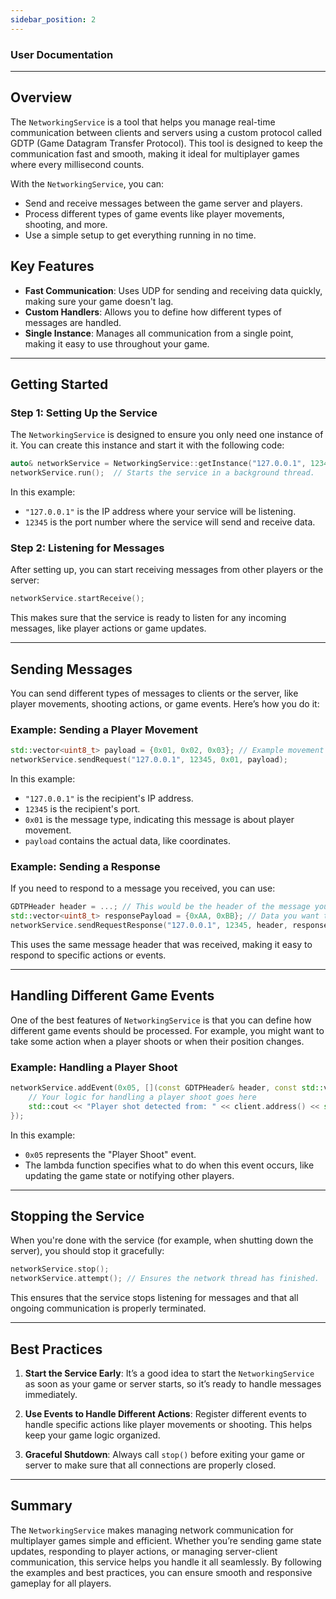 ```yaml
---
sidebar_position: 2
---
```


### User Documentation

---

## Overview

The `NetworkingService` is a tool that helps you manage real-time communication between clients and servers using a custom protocol called GDTP (Game Datagram Transfer Protocol). This tool is designed to keep the communication fast and smooth, making it ideal for multiplayer games where every millisecond counts.

With the `NetworkingService`, you can:
- Send and receive messages between the game server and players.
- Process different types of game events like player movements, shooting, and more.
- Use a simple setup to get everything running in no time.

## Key Features

- **Fast Communication**: Uses UDP for sending and receiving data quickly, making sure your game doesn't lag.
- **Custom Handlers**: Allows you to define how different types of messages are handled.
- **Single Instance**: Manages all communication from a single point, making it easy to use throughout your game.

---

## Getting Started

### Step 1: Setting Up the Service

The `NetworkingService` is designed to ensure you only need one instance of it. You can create this instance and start it with the following code:

```cpp
auto& networkService = NetworkingService::getInstance("127.0.0.1", 12345);
networkService.run();  // Starts the service in a background thread.
```

In this example:
- `"127.0.0.1"` is the IP address where your service will be listening.
- `12345` is the port number where the service will send and receive data.

### Step 2: Listening for Messages

After setting up, you can start receiving messages from other players or the server:

```cpp
networkService.startReceive();
```

This makes sure that the service is ready to listen for any incoming messages, like player actions or game updates.

---

## Sending Messages

You can send different types of messages to clients or the server, like player movements, shooting actions, or game events. Here’s how you do it:

### Example: Sending a Player Movement

```cpp
std::vector<uint8_t> payload = {0x01, 0x02, 0x03}; // Example movement data
networkService.sendRequest("127.0.0.1", 12345, 0x01, payload);
```

In this example:
- `"127.0.0.1"` is the recipient's IP address.
- `12345` is the recipient's port.
- `0x01` is the message type, indicating this message is about player movement.
- `payload` contains the actual data, like coordinates.

### Example: Sending a Response

If you need to respond to a message you received, you can use:

```cpp
GDTPHeader header = ...; // This would be the header of the message you received
std::vector<uint8_t> responsePayload = {0xAA, 0xBB}; // Data you want to send back
networkService.sendRequestResponse("127.0.0.1", 12345, header, responsePayload);
```

This uses the same message header that was received, making it easy to respond to specific actions or events.

---

## Handling Different Game Events

One of the best features of `NetworkingService` is that you can define how different game events should be processed. For example, you might want to take some action when a player shoots or when their position changes.

### Example: Handling a Player Shoot

```cpp
networkService.addEvent(0x05, [](const GDTPHeader& header, const std::vector<uint8_t>& payload, const asio::ip::udp::endpoint& client) {
    // Your logic for handling a player shoot goes here
    std::cout << "Player shot detected from: " << client.address() << std::endl;
});
```

In this example:
- `0x05` represents the "Player Shoot" event.
- The lambda function specifies what to do when this event occurs, like updating the game state or notifying other players.

---

## Stopping the Service

When you're done with the service (for example, when shutting down the server), you should stop it gracefully:

```cpp
networkService.stop();
networkService.attempt(); // Ensures the network thread has finished.
```

This ensures that the service stops listening for messages and that all ongoing communication is properly terminated.

---

## Best Practices

1. **Start the Service Early**: It’s a good idea to start the `NetworkingService` as soon as your game or server starts, so it’s ready to handle messages immediately.

2. **Use Events to Handle Different Actions**: Register different events to handle specific actions like player movements or shooting. This helps keep your game logic organized.

3. **Graceful Shutdown**: Always call `stop()` before exiting your game or server to make sure that all connections are properly closed.

---

## Summary

The `NetworkingService` makes managing network communication for multiplayer games simple and efficient. Whether you’re sending game state updates, responding to player actions, or managing server-client communication, this service helps you handle it all seamlessly. By following the examples and best practices, you can ensure smooth and responsive gameplay for all players.
